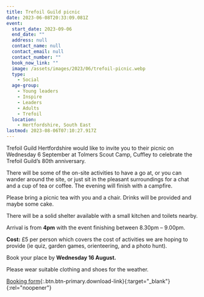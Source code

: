 ```yaml
---
title: Trefoil Guild picnic
date: 2023-06-08T20:33:09.081Z
event:
  start_date: 2023-09-06
  end_date: ""
  address: null
  contact_name: null
  contact_email: null
  contact_number: ""
  book_now_link: ""
  image: /assets/images/2023/06/trefoil-picnic.webp
  type:
    - Social
  age-group:
    - Young leaders
    - Inspire
    - Leaders
    - Adults
    - Trefoil
  location:
    - Hertfordshire, South East
lastmod: 2023-08-06T07:10:27.917Z
---
```

Trefoil Guild Hertfordshire would like to invite you to their picnic on Wednesday 6 September at Tolmers Scout Camp, Cuffley to celebrate the Trefoil Guild’s 80th anniversary.

There will be some of the on-site activities to have a go at, or you can wander around the site, or just sit in the pleasant surroundings for a chat and a cup of tea or coffee.  The evening will finish with a campfire.

Please bring a picnic tea with you and a chair. Drinks will be provided and maybe some cake.

There will be a solid shelter available with a small kitchen and toilets nearby.

Arrival is from **4pm** with the event finishing between 8.30pm – 9.00pm.

**Cost:** £5 per person which covers the cost of activities we are hoping to provide (ie quiz, garden games, orienteering, and a photo hunt).

Book your place by **Wednesday 16 August.**

Please wear suitable clothing and shoes for the weather.

[Booking form](/assets/docs/2023/booking-form-picnic.docx){:.btn.btn-primary.download-link}{:target="_blank"}{:rel="noopener"}
